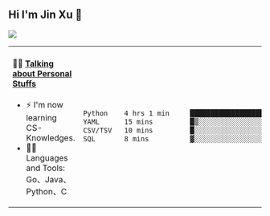 
## Hi I'm Jin Xu 👋
![](https://komarev.com/ghpvc/?username=jiayouxujin&color=brightgreen&label=PROFILE+VIEWS)



<table align="center">
<tr>
<td valign="top" width="60%">

#### 🏋️‍♀️ <a href="https://github.com/jiayouxujin" target="_blank">Talking about Personal Stuffs</a>
<!-- recent_releases starts -->

- ⚡  I'm now learning CS-Knowledges.  
- 🏊‍♂️ Languages and Tools: Go、Java、Python、C
<!-- recent_releases ends -->
</td>
<td>
 
<!--START_SECTION:waka-->

```txt
Python    4 hrs 1 min     █████████████████████▓░░░   87.32 %
YAML      15 mins         █▒░░░░░░░░░░░░░░░░░░░░░░░   05.64 %
CSV/TSV   10 mins         █░░░░░░░░░░░░░░░░░░░░░░░░   03.91 %
SQL       8 mins          ▓░░░░░░░░░░░░░░░░░░░░░░░░   03.13 %
```

<!--END_SECTION:waka-->
 
</td>
</tr>
</table>





